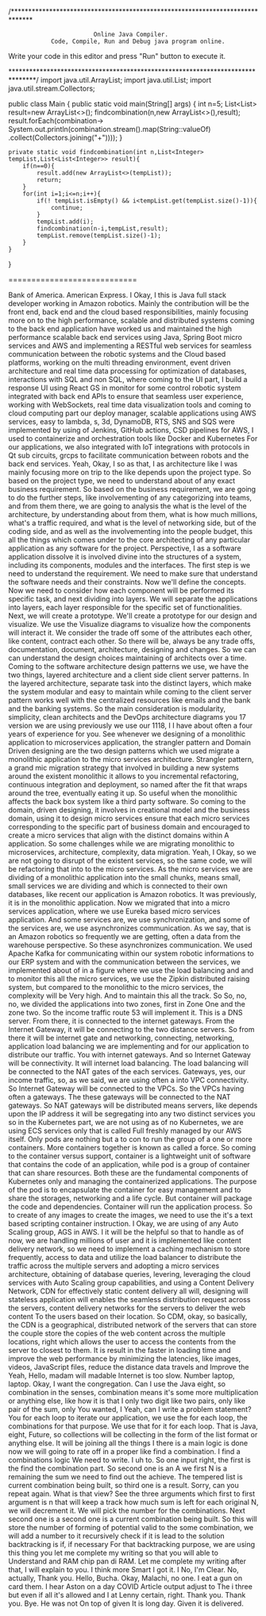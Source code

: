 /******************************************************************************

                            Online Java Compiler.
                Code, Compile, Run and Debug java program online.
Write your code in this editor and press "Run" button to execute it.

*******************************************************************************/
import java.util.ArrayList;
import java.util.List;
import java.util.stream.Collectors;

public class Main
{
	public static void main(String[] args) {
	    int n=5;
        List<List<Integer>> result=new ArrayList<>();
        findcombination(n,new ArrayList<>(),result);
        result.forEach(combination->
              System.out.println(combination.stream().map(String::valueOf)
                                       .collect(Collectors.joining("+"))));
	}
	
	private static void findcombination(int n,List<Integer> tempList,List<List<Integer>> result){
	    if(n==0){
	        result.add(new ArrayList<>(tempList));
	        return;
	    }
	    for(int i=1;i<=n;i++){
	        if(! tempList.isEmpty() && i<tempList.get(tempList.size()-1)){
	            continue;
	        }
	        tempList.add(i);
	        findcombination(n-i,tempList,result);
	        tempList.remove(tempList.size()-1);
	    }
	}
}

============================


Bank of America.
American Express. I
Okay, I
this is Java full stack developer working in Amazon robotics. Mainly the contribution will be the front end, back end and the cloud based responsibilities, mainly focusing more on to the high performance, scalable and distributed systems coming to the back end application have worked us and maintained the high performance scalable back end services using Java, Spring Boot micro services and AWS and implementing a RESTful web services for seamless communication between the robotic systems and the Cloud based platforms, working on the multi threading environment, event driven architecture and real time data processing for optimization of databases, interactions with SQL and non SQL, where coming to the UI part, I build a response UI using React GS in monitor for some control robotic system integrated with back end APIs to ensure that seamless user experience, working with WebSockets, real time data visualization tools and coming to cloud computing part our deploy manager, scalable applications using AWS services, easy to lambda, s, 3d, DynamoDB, RTS, SNS and SQS were implemented by using of Jenkins, GitHub actions, CSD pipelines for AWS, I used to containerize and orchestration tools like Docker and Kubernetes For our applications, we also integrated with IoT integrations with protocols in Qt sub circuits, grcps to facilitate communication between robots and the back end services. Yeah,
Okay, I so as that, I
as architecture like I was mainly focusing more on trip to the like depends upon the project type. So based on the project type, we need to understand about of any exact business requirement. So based on the business requirement, we are going to do the further steps, like involvementing of any categorizing into teams, and from them there, we are going to analysis the what is the level of the architecture, by understanding about from them, what is how much millions, what's a traffic required, and what is the level of networking side, but of the coding side, and as well as the involvementing into the people budget, this all the things which comes under to the core architecting of any particular application as any software for the project. Perspective, I
as a software application dissolve it is involved divine into the structures of a system, including its components, modules and the interfaces. The first step is we need to understand the requirement. We need to make sure that understand the software needs and their constraints. Now we'll define the concepts. Now we need to consider how each component will be performed its specific task, and next dividing into layers. We will separate the applications into layers, each layer responsible for the specific set of functionalities. Next, we will create a prototype. We'll create a prototype for our design and visualize. We use the Visualize diagrams to visualize how the components will interact it. We consider the trade off some of the attributes each other, like content, contract each other. So there will be, always be any trade offs, documentation, document, architecture, designing and changes. So we can can understand the design choices maintaining of architects over a time. Coming to the software architecture design patterns we use, we have the two things, layered architecture and a client side client server patterns. In the layered architecture, separate task into the distinct layers, which make the system modular and easy to maintain while coming to the client server pattern works well with the centralized resources like emails and the bank and the banking systems.
So the main consideration is modularity, simplicity, clean architects and the DevOps architecture diagrams you
17 version we are using previously we use our 1118,
I I have about often a four years of experience for you.
See whenever we designing of a monolithic application to microservices application, the strangler pattern and Domain Driven designing are the two design patterns which we used migrate a monolithic application to the micro services architecture. Strangler pattern, a grand mic migration strategy that involved in building a new systems around the existent monolithic it allows to you incremental refactoring, continuous integration and deployment, so named after the fit that wraps around the tree, eventually eating it up. So useful when the monolithic affects the back box system like a third party software. So coming to the domain, driven designing, it involves in creational model and the business domain, using it to design micro services ensure that each micro services corresponding to the specific part of business domain and encouraged to create a micro services that align with the distinct domains within A application. So some challenges while we are migrating monolithic to microservices, architecture, complexity, data migration.
Yeah, I
Okay, so we are not going to disrupt of the existent services, so the same code, we will be refactoring that into to the micro services. As the micro services we are dividing of a monolithic application into the small chunks, means small, small services we are dividing and which is connected to their own databases, like recent our application is Amazon robotics. It was previously, it is in the monolithic application. Now we migrated that into a micro services application, where we use Eureka based micro services application. And some services are, we use synchronization, and some of the services are, we use asynchronizes communication. As we say, that is an Amazon robotics so frequently we are getting, often a data from the warehouse perspective. So these asynchronizes communication. We used Apache Kafka for communicating within our system robotic informations to our ERP system and with the communication between the services, we implemented about of in a figure where we use the load balancing and and to monitor this all the micro services, we use the Zipkin distributed raising system, but compared to the monolithic to the micro services, the complexity will be Very high. And to maintain this all the track. So
So, no,
no, we divided the applications into two zones, first in Zone One and the zone two. So the income traffic route 53 will implement it. This is a DNS server. From there, it is connected to the internet gateways. From the Internet Gateway, it will be connecting to the two distance servers. So from there it will be internet gate and networking, connecting, networking, application load balancing we are implementing and for our application to distribute our traffic. You
with internet gateways.
And so Internet Gateway will be connectivity. It will
internet load balancing. The load balancing will be connected to the NAT gates of the each services.
Gateways, yes,
our income traffic,
so, as we said, we are using often a into VPC connectivity. So Internet Gateway will be connected to the VPCs. So the VPCs having often a gateways. The these gateways will be connected to the NAT gateways. So NAT gateways will be distributed means servers, like depends upon the IP address it will be segregating into any two distinct services you
so in the Kubernetes part, we are not using as of no Kubernetes, we are using ECS services only that is called Full freshly managed by our AWS itself. Only pods are nothing but a to con to run the group of a one or more containers.
More containers together is known as called a force.
So coming to the container versus support, container is a lightweight unit of software that contains the code of an application, while pod is a group of container that can share resources. Both these are the fundamental components of Kubernetes only and managing the containerized applications. The purpose of the pod is to encapsulate the container for easy management and to share the storages, networking and a life cycle. But container will package the code and dependencies. Container will run the application process.
So to create of any
images to create the images,
we need to use the
it's a text based scripting container instruction. I
Okay, we are using of any Auto Scaling group, AGS in AWS. I
it will be the helpful so that to handle as of now, we are handling millions of user and it is implemented like content delivery network, so we need to implement a caching mechanism to store frequently, access to data and utilize the load balancer to distribute the traffic across the multiple servers and adopting a micro services architecture, obtaining of database queries, levering, leveraging the cloud services with Auto Scaling group capabilities, and using a Content Delivery Network, CDN for effectively static content delivery all will, designing will stateless application will enables the seamless distribution request across the servers, content delivery
networks for the servers to deliver the web content To the users based on their location.
So CDM,
okay, so
basically, the CDN is a geographical, distributed network of the servers that can store the couple store the copies of the web content across the multiple locations,
right which allows the user to access the contents from the server to closest to them.
It is result in the faster in loading time and improve the web performance by minimizing the latencies, like images, videos, JavaScript files, reduce the distance data travels and Improve the
Yeah,
Hello, madam will madable Internet is too slow. Number
laptop, laptop.
Okay, I want
the congregation.
Can I use the Java eight,
so combination in the senses, combination means it's some more multiplication or anything else, like how it is that I
only two digit like
two pairs, only like pair of the sum, only You wanted, I
Yeah, can I write a problem statement?
You for each loop to iterate our application, we use the for each loop,
the combinations for that purpose. We use that for it for each loop.
That is Java, eight, Future, so
collections will be collecting in the form of the list format or anything else. It will be joining all the things I
there is a main logic is done now we will going to rate off in a proper like find a combination. I find a combinations logic We need to write. I
uh to.
So one input right,
the first is the find the combination part. So second one is an A we first N is a remaining the sum we need to find out the achieve. The tempered list is current combination being built, so third one is a result.
Sorry, can you repeat again.
What is that view?
See the three arguments which first to first argument is n that will keep a track how much sum is left for each original N, we will decrement it. We will pick the number for the combinations. Next second one is a second one is a current combination being built. So this will store the number of forming of potential valid to the some combination, we will add a number to it recursively check if it is lead to the solution backtracking is if, if necessary For that backtracking purpose, we are using this thing you
let me complete my writing so that you will able to Understand and RAM chip pan di RAM. Let me complete my writing after that, I will explain to you.
I think
more Smart I
got it. I
No, I'm Clear.
No, actually, Thank you.
Hello,
Bucha.
Okay, Malachi, no one. I eat a gun on card them. I hear Aston on a day COVID Article output adjust to The i
three
but even if all it's allowed and I at
Lenny
certain, right.
Thank you. Thank you. Bye.
He was not On top of
given It is long day.
Given it is delivered.


